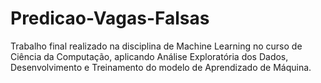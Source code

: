 # Predicao-Vagas-Falsas
Trabalho final realizado na disciplina de Machine Learning no curso de Ciência da Computação, aplicando Análise Exploratória dos Dados, Desenvolvimento e Treinamento do modelo de Aprendizado de Máquina.
